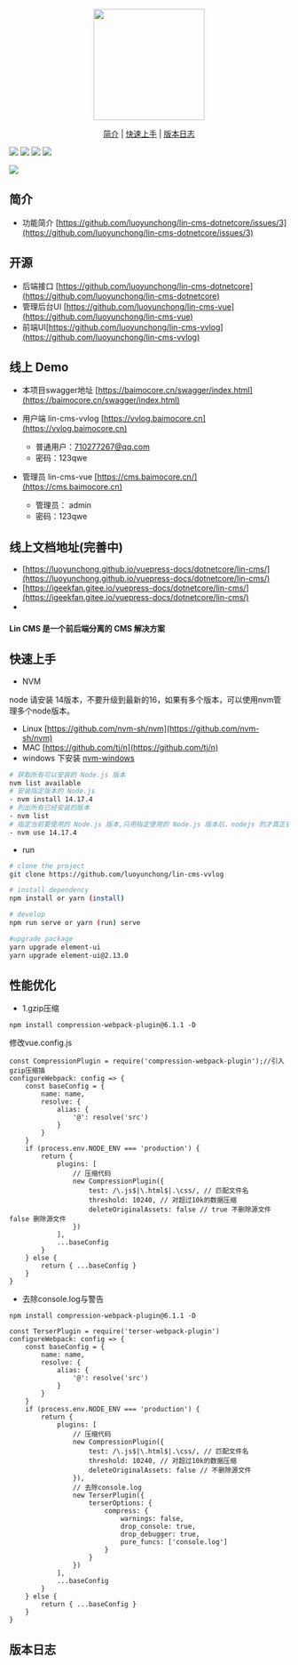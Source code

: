 
<p align="center">
  <a href="http://doc.cms.7yue.pro/">
    <img width="200" src="https://consumerminiaclprd01.blob.core.chinacloudapi.cn/miniappbackground/sfgmember/lin/left-logo.png">
  </a>
</p>

<p align="center">
  <a href="#简介">简介</a>&nbsp;|&nbsp;<a href="#快速上手">快速上手</a>&nbsp;|&nbsp;<a href="#版本日志">版本日志</a>
</p>

![](https://img.shields.io/badge/版本-0.0.1-3963bc.svg)
![](https://img.shields.io/badge/node-8.11.0+-3963bc.svg)
![](https://img.shields.io/badge/脚手架-vuecli3-3963bc.svg)
![](https://img.shields.io/badge/license-MIT-3963bc.svg)

![](https://img.shields.io/badge/developer-@igeekfan-3963bc.svg)

## 简介
- 功能简介 [https://github.com/luoyunchong/lin-cms-dotnetcore/issues/3](https://github.com/luoyunchong/lin-cms-dotnetcore/issues/3)
## 开源
- 后端接口 [https://github.com/luoyunchong/lin-cms-dotnetcore](https://github.com/luoyunchong/lin-cms-dotnetcore)
- 管理后台UI [https://github.com/luoyunchong/lin-cms-vue](https://github.com/luoyunchong/lin-cms-vue)
- 前端UI[https://github.com/luoyunchong/lin-cms-vvlog](https://github.com/luoyunchong/lin-cms-vvlog)


## 线上 Demo
- 本项目swagger地址 [https://baimocore.cn/swagger/index.html](https://baimocore.cn/swagger/index.html)
- 用户端 lin-cms-vvlog [https://vvlog.baimocore.cn](https://vvlog.baimocore.cn) 
  - 普通用户：710277267@qq.com
  - 密码：123qwe

- 管理员 lin-cms-vue [https://cms.baimocore.cn/](https://cms.baimocore.cn)
  - 管理员： admin
  - 密码：123qwe


## 线上文档地址(完善中)
- [https://luoyunchong.github.io/vuepress-docs/dotnetcore/lin-cms/](https://luoyunchong.github.io/vuepress-docs/dotnetcore/lin-cms/)
- [https://igeekfan.gitee.io/vuepress-docs/dotnetcore/lin-cms/](https://igeekfan.gitee.io/vuepress-docs/dotnetcore/lin-cms/)
- 
#### Lin CMS 是一个前后端分离的 CMS 解决方案
## 快速上手

- NVM 

node 请安装 14版本，不要升级到最新的16，如果有多个版本，可以使用nvm管理多个node版本。
- Linux [https://github.com/nvm-sh/nvm](https://github.com/nvm-sh/nvm)
- MAC [https://github.com/tj/n](https://github.com/tj/n)
- windows 下安装 [nvm-windows](https://github.com/coreybutler/nvm-windows/releases)

```sh
# 获取所有可以安装的 Node.js 版本
nvm list available
# 安装指定版本的 Node.js
- nvm install 14.17.4
# 列出所有已经安装的版本
- nvm list
# 指定当前要使用的 Node.js 版本,只用指定使用的 Node.js 版本后，nodejs 的才真正安装了。
- nvm use 14.17.4
```
- run
```sh
# clone the project
git clone https://github.com/luoyunchong/lin-cms-vvlog

# install dependency
npm install or yarn (install)

# develop
npm run serve or yarn (run) serve

#upgrade package
yarn upgrade element-ui
yarn upgrade element-ui@2.13.0
```

## 性能优化
- 1.gzip压缩
```
npm install compression-webpack-plugin@6.1.1 -D
```

修改vue.config.js
```
const CompressionPlugin = require('compression-webpack-plugin');//引入gzip压缩插
configureWebpack: config => {
    const baseConfig = {
        name: name,
        resolve: {
            alias: {
                '@': resolve('src')
            }
        }
    }
    if (process.env.NODE_ENV === 'production') {
        return {
            plugins: [
                // 压缩代码
                new CompressionPlugin({
                    test: /\.js$|\.html$|.\css/, // 匹配文件名
                    threshold: 10240, // 对超过10k的数据压缩
                    deleteOriginalAssets: false // true 不删除源文件 false 删除源文件
                })
            ],
            ...baseConfig
        }
    } else {
        return { ...baseConfig }
    }
}
```



- 去除console.log与警告
```
npm install compression-webpack-plugin@6.1.1 -D
```

```
const TerserPlugin = require('terser-webpack-plugin')
configureWebpack: config => {
    const baseConfig = {
        name: name,
        resolve: {
            alias: {
                '@': resolve('src')
            }
        }
    }
    if (process.env.NODE_ENV === 'production') {
        return {
            plugins: [
                // 压缩代码
                new CompressionPlugin({
                    test: /\.js$|\.html$|.\css/, // 匹配文件名
                    threshold: 10240, // 对超过10k的数据压缩
                    deleteOriginalAssets: false // 不删除源文件
                }),
                // 去除console.log
                new TerserPlugin({
                    terserOptions: {
                        compress: {
                            warnings: false,
                            drop_console: true,
                            drop_debugger: true,
                            pure_funcs: ['console.log']
                        }
                    }
                })
            ],
            ...baseConfig
        }
    } else {
        return { ...baseConfig }
    }
}

```

## 版本日志

